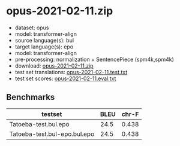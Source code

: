 # opus-2021-02-11.zip

* dataset: opus
* model: transformer-align
* source language(s): bul
* target language(s): epo
* model: transformer-align
* pre-processing: normalization + SentencePiece (spm4k,spm4k)
* download: [opus-2021-02-11.zip](https://object.pouta.csc.fi/Tatoeba-MT-models/bul-epo/opus-2021-02-11.zip)
* test set translations: [opus-2021-02-11.test.txt](https://object.pouta.csc.fi/Tatoeba-MT-models/bul-epo/opus-2021-02-11.test.txt)
* test set scores: [opus-2021-02-11.eval.txt](https://object.pouta.csc.fi/Tatoeba-MT-models/bul-epo/opus-2021-02-11.eval.txt)

## Benchmarks

| testset               | BLEU  | chr-F |
|-----------------------|-------|-------|
| Tatoeba-test.bul.epo 	| 24.5 	| 0.438 |
| Tatoeba-test.bul-epo.bul.epo 	| 24.5 	| 0.438 |

